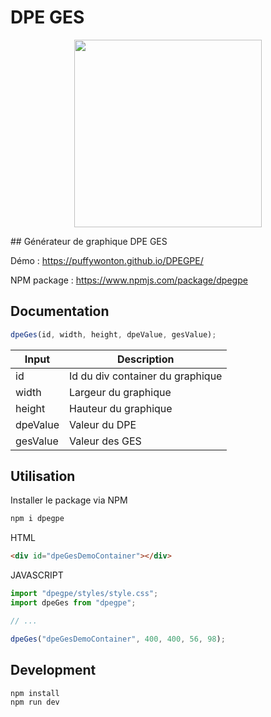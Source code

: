 # DPE GES

<p align="center">
<img src="https://github.com/puffywonton/DPEGPE/blob/main/public/dpeGes.png?raw=true" width="300">
</p>
## Générateur de graphique DPE GES

Démo : https://puffywonton.github.io/DPEGPE/

NPM package : https://www.npmjs.com/package/dpegpe

## Documentation

```js
dpeGes(id, width, height, dpeValue, gesValue);
```

| Input    | Description                      |
| -------- | -------------------------------- |
| id       | Id du div container du graphique |
| width    | Largeur du graphique             |
| height   | Hauteur du graphique             |
| dpeValue | Valeur du DPE                    |
| gesValue | Valeur des GES                   |

## Utilisation

Installer le package via NPM

```sh
npm i dpegpe
```

HTML

```html
<div id="dpeGesDemoContainer"></div>
```

JAVASCRIPT

```js
import "dpegpe/styles/style.css";
import dpeGes from "dpegpe";

// ...

dpeGes("dpeGesDemoContainer", 400, 400, 56, 98);
```

## Development

```sh
npm install
npm run dev
```
